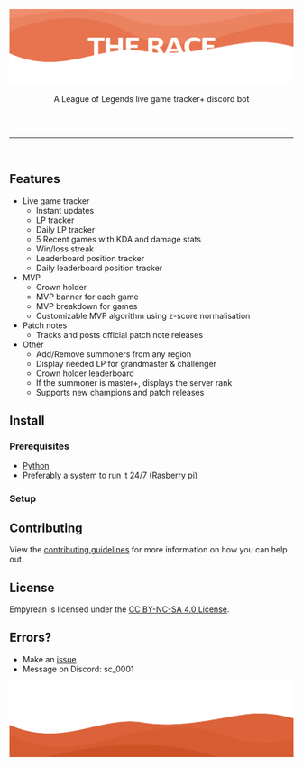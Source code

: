 ![Image](/img/banner.png)

<div align="center">
    A League of Legends live game tracker+ discord bot
</div>
<hr style="border-radius: 2%; margin-top: 60px; margin-bottom: 60px;" noshade="" size="20" width="100%">

## Features
-   Live game tracker
    -   Instant updates
    -   LP tracker
    -   Daily LP tracker
    -   5 Recent games with KDA and damage stats
    -   Win/loss streak
    -   Leaderboard position tracker
    -   Daily leaderboard position tracker
-   MVP
    -   Crown holder
    -   MVP banner for each game
    -   MVP breakdown for games
    -   Customizable MVP algorithm using z-score normalisation
-   Patch notes
    -   Tracks and posts official patch note releases
-   Other
    -   Add/Remove summoners from any region
    -   Display needed LP for grandmaster & challenger
    -   Crown holder leaderboard
    -   If the summoner is master+, displays the server rank
    -   Supports new champions and patch releases 



## Install

### Prerequisites
-   [Python](https://www.python.org/downloads/release/python-3102/)
-   Preferably a system to run it 24/7 (Rasberry pi)

### Setup

## Contributing

View the [contributing guidelines](CONTRIBUTING.md) for more information on how you can help out.

## License

Empyrean is licensed under the <a href="https://creativecommons.org/licenses/by-nc-sa/4.0/deed.en">CC BY-NC-SA 4.0 License</a>.

## Errors?

-   Make an [issue](https://github.com/ScottFal/The-Race/issues)
-   Message on Discord: sc_0001


![Image](/img/footer.png)
